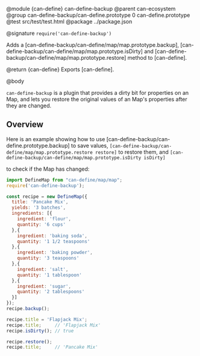 @module {can-define} can-define-backup
@parent can-ecosystem
@group can-define-backup/can-define.prototype 0 can-define.prototype
@test src/test/test.html
@package ../package.json

@signature `require('can-define-backup')`

Adds a [can-define-backup/can-define/map/map.prototype.backup],
[can-define-backup/can-define/map/map.prototype.isDirty] and
[can-define-backup/can-define/map/map.prototype.restore] method to [can-define].

@return {can-define} Exports [can-define].

@body

`can-define-backup` is a plugin that provides a dirty bit for properties on an Map,
and lets you restore the original values of an Map's properties after they are changed.

## Overview

Here is an example showing how to use [can-define-backup/can-define.prototype.backup] to save values,
`[can-define-backup/can-define/map/map.prototype.restore restore]` to restore them, and `[can-define-backup/can-define/map/map.prototype.isDirty isDirty]`

to check if the Map has changed:

```javascript
import DefineMap from "can-define/map/map";
require('can-define-backup');

const recipe = new DefineMap({
  title: 'Pancake Mix',
  yields: '3 batches',
  ingredients: [{
    ingredient: 'flour',
    quantity: '6 cups'
  },{
    ingredient: 'baking soda',
    quantity: '1 1/2 teaspoons'
  },{
    ingredient: 'baking powder',
    quantity: '3 teaspoons'
  },{
    ingredient: 'salt',
    quantity: '1 tablespoon'
  },{
    ingredient: 'sugar',
    quantity: '2 tablespoons'
  }]
});
recipe.backup();

recipe.title = 'Flapjack Mix';
recipe.title;     // 'Flapjack Mix'
recipe.isDirty(); // true

recipe.restore();
recipe.title;     // 'Pancake Mix'
```
